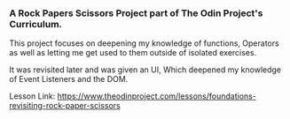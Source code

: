 ### A Rock Papers Scissors Project part of The Odin Project's Curriculum.

This project focuses on deepening my knowledge of functions, Operators as well as letting me get used to them outside of isolated exercises.

It was revisited later and was given an UI, Which deepened my knowledge of Event Listeners and the DOM.

Lesson Link: https://www.theodinproject.com/lessons/foundations-revisiting-rock-paper-scissors


